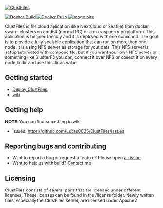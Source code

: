 [![ClustFiles](https://i.ibb.co/7SwbXbf/147984394-147985426.png)](https://hub.docker.com/r/lukasplevac/clustfiles)

[![Docker Build](https://img.shields.io/docker/cloud/automated/lukasplevac/clustfiles)](https://hub.docker.com/r/lukasplevac/clustfiles)
[![Docker Pulls](https://img.shields.io/docker/pulls/lukasplevac/clustfiles)](https://hub.docker.com/r/lukasplevac/clustfiles "Pulls")
[![Image size](https://images.microbadger.com/badges/image/lukasplevac/clustfiles:aarch64-latest.svg)](https://microbadger.com/images/lukasplevac/clustfiles:aarch64-latest "Image size")

ClustFIles is file cloud aplication (like NextCloud or Seafile) from docker swarm clusters on amd64 (normal PC) or arm (raspberry pi) platform. This aplication is beginer friendly and it is deployed with one command.
The goal is to provide a fully scalable application that can run on more than one node. It is using NFS server as storage for yout data. This NFS server is setup automated with compose file, but if you want your own NFS server or something like GlusterFS you can, connect it over NFS or conect it on every node to dir and use this dir as value.

## Getting started

* [Deploy ClustFiles]()
* [wiki]()

## Getting help

**NOTE**: You can find something in wiki

* Issues: https://github.com/Lukas0025/ClustFiles/issues

## Reporting bugs and contributing

* Want to report a bug or request a feature? Please open [an issue](https://github.com/Lukas0025/ClustFiles/issues/new).
* Want to help us with build? Contact me

## Licensing

ClustFiles consists of several parts that are licensed under different licenses. These licenses can be found in the /license folder. Newly written files, especially the ClustFiles kernel, are licensed under Apache2
